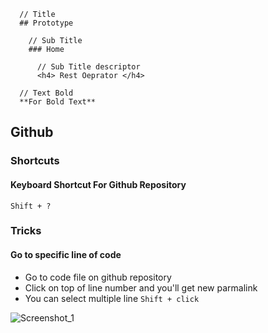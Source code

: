 ```
  // Title
  ## Prototype

    // Sub Title
    ### Home

      // Sub Title descriptor
      <h4> Rest Oeprator </h4>

  // Text Bold
  **For Bold Text**
```

## Github

### Shortcuts

<h4>Keyboard Shortcut For Github Repository</h4>

```
Shift + ?
```

### Tricks

<h4>Go to specific line of code</h4>

- Go to code file on github repository
- Click on top of line number and you'll get new parmalink
- You can select multiple line `Shift + click`

![Screenshot_1](https://user-images.githubusercontent.com/45126545/201903035-7f337cdb-6711-4356-a66c-352b1cb14c7b.png)
